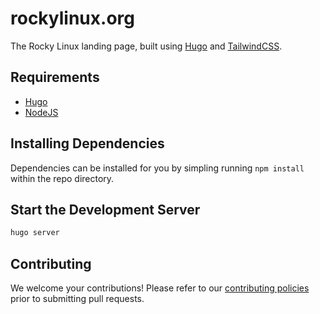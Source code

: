 # rockylinux.org

The Rocky Linux landing page, built using [Hugo](https://gohugo.io) and [TailwindCSS](https://tailwindcss.com).

## Requirements
- [Hugo](https://gohugo.io)
- [NodeJS](https://nodejs.org)

## Installing Dependencies
Dependencies can be installed for you by simpling running `npm install` within the repo directory.

## Start the Development Server
```bash
hugo server
```

## Contributing
We welcome your contributions! Please refer to our [contributing policies](https://github.com/rocky-linux/rockylinux.org/blob/main/CONTRIBUTING.md) prior to submitting pull requests.